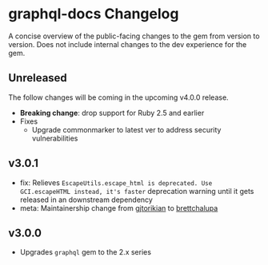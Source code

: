 # graphql-docs Changelog

A concise overview of the public-facing changes to the gem from version to version. Does not include internal changes to the dev experience for the gem.

## Unreleased

The follow changes will be coming in the upcoming v4.0.0 release.

- **Breaking change**: drop support for Ruby 2.5 and earlier
- Fixes
  - Upgrade commonmarker to latest ver to address security vulnerabilities

## v3.0.1

- fix: Relieves `EscapeUtils.escape_html is deprecated. Use GCI.escapeHTML instead, it's faster` deprecation warning until it gets released in an downstream dependency
- meta: Maintainership change from [gjtorikian](https://github.com/gjtorikian) to [brettchalupa](https://github.com/brettchalupa)

## v3.0.0

- Upgrades `graphql` gem to the 2.x series
